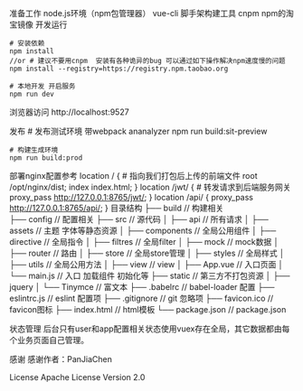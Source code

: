 准备工作
node.js环境（npm包管理器）
vue-cli 脚手架构建工具
cnpm npm的淘宝镜像
开发运行
   
    # 安装依赖
    npm install
    //or # 建议不要用cnpm  安装有各种诡异的bug 可以通过如下操作解决npm速度慢的问题
    npm install --registry=https://registry.npm.taobao.org

    # 本地开发 开启服务
    npm run dev
浏览器访问 http://localhost:9527

发布
    # 发布测试环境 带webpack ananalyzer
    npm run build:sit-preview

    # 构建生成环境
    npm run build:prod
部署nginx配置参考
  location / {
        # 指向我们打包后上传的前端文件
        root /opt/nginx/dist;
        index index.html;
    }
    location /jwt/ {
        # 转发请求到后端服务网关
        proxy_pass http://127.0.0.1:8765/jwt/;
    }
    location /api/ {
        proxy_pass http://127.0.0.1:8765/api/;
     }
目录结构
├── build                      // 构建相关  
├── config                     // 配置相关
├── src                        // 源代码
│   ├── api                    // 所有请求
│   ├── assets                 // 主题 字体等静态资源
│   ├── components             // 全局公用组件
│   ├── directive              // 全局指令
│   ├── filtres                // 全局filter
│   ├── mock                   // mock数据
│   ├── router                 // 路由
│   ├── store                  // 全局store管理
│   ├── styles                 // 全局样式
│   ├── utils                  // 全局公用方法
│   ├── view                   // view
│   ├── App.vue                // 入口页面
│   └── main.js                // 入口 加载组件 初始化等
├── static                     // 第三方不打包资源
│   ├── jquery
│   └── Tinymce                // 富文本
├── .babelrc                   // babel-loader 配置
├── eslintrc.js                // eslint 配置项
├── .gitignore                 // git 忽略项
├── favicon.ico                // favicon图标
├── index.html                 // html模板
└── package.json               // package.json

状态管理
后台只有user和app配置相关状态使用vuex存在全局，其它数据都由每个业务页面自己管理。

感谢
感谢作者：PanJiaChen

License
Apache License Version 2.0
